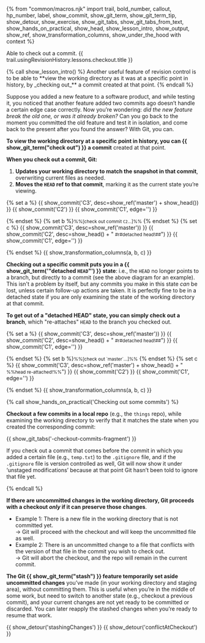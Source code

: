 {% from "common/macros.njk" import trail, bold_number, callout, hp_number, label, show_commit, show_git_term, show_git_term_tip, show_detour, show_exercise, show_git_tabs, show_git_tabs_from_text, show_hands_on_practical, show_head, show_lesson_intro, show_output, show_ref, show_transformation_columns, show_under_the_hood with context %}

<span id="prereqs"></span>
<span id="outcomes">Able to check out a commit.</span>
<span id="title">{{ trail.usingRevisionHistory.lessons.checkout.title }}</span>

<div id="body">
{% call show_lesson_intro() %}
Another useful feature of revision control is to be able to **view the working directory as it was at a specific point in history, by _checking out_** a commit created at that point.
{% endcall %}

Suppose you added a new feature to a software product, and while testing it, you noticed that another feature added two commits ago doesn’t handle a certain edge case correctly. Now you’re wondering: _did the new feature break the old one, or was it already broken?_ Can you go back to the moment you committed the old feature and test it in isolation, and come back to the present after you found the answer? With Git, you can.

**To view the working directory at a specific point in history, you can {{ show_git_term("check out") }} a commit** created at that point.

**When you check out a commit, Git:**

1. **Updates your working directory to match the snapshot in that commit**, overwriting current files as needed.
2. **Moves the `HEAD` ref to that commit**, marking it as the current state you’re viewing.

{% set a %}
{{ show_commit('C3', desc=show_ref('master') + show_head()) }}
{{ show_commit('C2') }}
{{ show_commit('C1', edge='') }}
<p/>

{% endset %}
{% set b %}<small>%%[check out commit `C2`...]%%</small> {% endset %}
{% set c %}
{{ show_commit('C3', desc=show_ref('master')) }}
{{ show_commit('C2', desc=show_head() + " <small>#r#detached head!##</small>") }}
{{ show_commit('C1', edge='') }}
<p/>

{% endset %}
{{ show_transformation_columns(a, b, c) }}

**Checking out a specific commit puts you in a {{ show_git_term('"detached `HEAD`"') }} state**: i.e., the `HEAD` no longer points to a branch, but directly to a commit (see the above diagram for an example). This isn't a problem by itself, but any commits you make in this state _can_ be lost, unless certain follow-up actions are taken. It is perfectly fine to be in a detached state if you are only examining the state of the working directory at that commit.

**To get out of a "detached HEAD" state, you can simply check out a branch**, which "re-attaches" `HEAD` to the branch you checked out.


{% set a %}
{{ show_commit('C3', desc=show_ref('master')) }}
{{ show_commit('C2', desc=show_head() + " <small>#r#detached head!##</small>") }}
{{ show_commit('C1', edge='') }}
<p/>
{% endset %}
{% set b %}<small>%%[check out `master`...]%%</small> {% endset %}
{% set c %}
{{ show_commit('C3', desc=show_ref('master') + show_head() + " <small>%%head re-attached!%%</small>") }}
{{ show_commit('C2') }}
{{ show_commit('C1', edge='') }}
<p/>
{% endset %}
{{ show_transformation_columns(a, b, c) }}


<!-- ================== start: HANDS-ON =========================== -->
{% call show_hands_on_practical('Checking out some commits')  %}

**Checkout a few commits in a local repo** (e.g., the `things` repo), while examining the working directory to verify that it matches the state when you created the corresponding commit:

{{ show_git_tabs('-checkout-commits-fragment') }}

<box type="info" seamless>

If you check out a commit that comes before the commit in which you added a certain file (e.g., `temp.txt`) to the `.gitignore` file, and if the `.gitignore` file is version controlled as well, Git will now show it under ‘unstaged modifications’ because at <tooltip content="the point of time at which the currently checked out commit was created">that point</tooltip> Git hasn’t been told to ignore that file yet.
</box>

{% endcall %}<!-- ===== end: HANDS-ON ============================ -->

**If there are uncommitted changes in the working directory, Git proceeds with a checkout _only_ if it can preserve those changes**.
* Example 1: There is a new file in the working directory that is not committed yet.<br>
  → Git will proceed with the checkout and will keep the uncommitted file as well.
* Example 2: There is an uncommitted change to a file that conflicts with the version of that file in the commit you wish to check out.<br>
  → Git will abort the checkout, and the repo will remain in the current commit.

**The Git {{ show_git_term("stash") }} feature temporarily set aside uncommitted changes** you’ve made (in your working directory and staging area), without committing them. This is useful when you’re in the middle of some work, but need to switch to another state (e.g., checkout a previous commit), and your current changes are not yet ready to be committed or discarded. You can later reapply the stashed changes when you’re ready to resume that work.
</div>

<div id="extras">
{{ show_detour('stashingChanges') }}
{{ show_detour('conflictAtCheckout') }}
</div>

